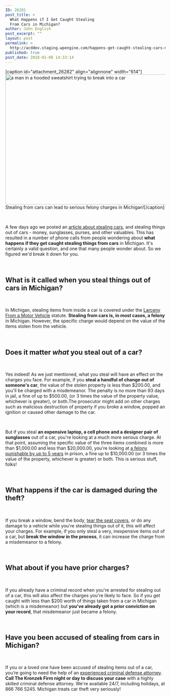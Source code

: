 ```yaml
---
ID: 26281
post_title: >
  What Happens if I Get Caught Stealing
  From Cars in Michigan?
author: John English
post_excerpt: ""
layout: post
permalink: >
  http://acddev.staging.wpengine.com/happens-get-caught-stealing-cars-michigan.html
published: true
post_date: 2018-01-08 14:33:14
---
```

[caption id="attachment_26282" align="alignnone" width="614"]<img class=" wp-image-26282" src="http://acddev.staging.wpengine.com/wp-content/uploads/2018/01/canstockphoto12291153-300x200.jpg" alt="a man in a hooded sweatshirt trying to break into a car" width="614" height="409" /> Stealing from cars can lead to serious felony charges in Michigan![/caption]

&nbsp;

<span style="font-weight: 400;">A few days ago we posted an </span><a href="https://acddev.staging.wpengine.com/new-years-day-one-top-days-car-theft.html"><span style="font-weight: 400;">article about stealing cars</span></a><span style="font-weight: 400;">, and stealing things out of cars - money, sunglasses, purses, and other valuables. This has resulted in a number of phone calls from people wondering about </span><b>what happens if they get caught stealing things from cars</b><span style="font-weight: 400;"> in Michigan. It's certainly a valid question, and one that many people wonder about. So we figured we'd break it down for you.</span>

&nbsp;
<h2><b>What is it called when you steal things out of cars in Michigan?</b></h2>
&nbsp;

<span style="font-weight: 400;">In Michigan, stealing items from inside a car is covered under the </span><a href="https://acddev.staging.wpengine.com/larceny-motor-vehicle-charges-michigan.html"><span style="font-weight: 400;">Larceny From a Motor Vehicle</span></a><span style="font-weight: 400;"> statute. </span><b>Stealing from cars is, in most cases, a felony</b><span style="font-weight: 400;"> in Michigan. However, the specific charge would depend on the value of the items stolen from the vehicle. </span>

&nbsp;
<h2><b>Does it matter </b><b><i>what</i></b><b> you steal out of a car?</b></h2>
&nbsp;

<span style="font-weight: 400;">Yes indeed! As we just mentioned, what you steal will have an effect on the charges you face. For example, if you </span><b>steal a handful of change out of someone's car</b><span style="font-weight: 400;">, the value of the stolen property is less than $200.00, and you'll be charged with a misdemeanor. The penalty is no more than 93 days in jail, a fine of up to $500.00, (or 3 times the value of the property value, whichever is greater), or both.The prosecutor might add on other charges such as malicious destruction of property if you broke a window, popped an ignition or caused other damage to the car. </span>

&nbsp;

<span style="font-weight: 400;">But if you steal </span><b>an expensive laptop, a cell phone and a designer pair of sunglasses</b><span style="font-weight: 400;"> out of a car, you're looking at a much more serious charge. At that point, assuming the specific value of the three items combined is more than $1,000.00 and less than $20,000.00, you're looking at </span><a href="https://acddev.staging.wpengine.com/felony-information.html"><span style="font-weight: 400;">a felony punishable by up to 5 years</span></a><span style="font-weight: 400;"> in prison, a fine up to $10,000.00 (or 3 times the value of the property, whichever is greater) or both. This is serious stuff, folks!</span>

&nbsp;
<h2><b>What happens if the car is damaged during the theft?</b></h2>
&nbsp;

<span style="font-weight: 400;">If you break a window, bend the body, </span><a href="https://acddev.staging.wpengine.com/michigan-malicious-destruction-property-lawyers-malicious-destruction-lawyers.html"><span style="font-weight: 400;">tear the seat covers</span></a><span style="font-weight: 400;">, or do any damage to a vehicle while you're stealing things out of it, this will affect your charges. For example, if you only steal a very, inexpensive items out of a car, but </span><b>break the window in the process</b><span style="font-weight: 400;">, it can increase the charge from a misdemeanor to a felony. </span>

&nbsp;
<h2><b>What about if you have prior charges?</b></h2>
&nbsp;

<span style="font-weight: 400;">If you already have a criminal record when you're arrested for stealing out of a car, this will also affect the charges you're likely to face. So if you get caught with less than $200 worth of things taken from a car in Michigan (which is a misdemeanor) but </span><b>you've already got a prior conviction on your record</b><span style="font-weight: 400;">, that misdemeanor just became a felony.</span>

&nbsp;
<h2><b>Have you been accused of stealing from cars in Michigan? </b></h2>
&nbsp;

<span style="font-weight: 400;">If you or a loved one have been accused of stealing items out of a car, you’re going to need the help of an </span><a href="https://acddev.staging.wpengine.com/trial-attorneys.html"><span style="font-weight: 400;">experienced criminal defense attorney</span></a><span style="font-weight: 400;">. </span><b>Call The Kronzek Firm night or day to discuss your case</b><span style="font-weight: 400;"> with a highly skilled criminal defense attorney. We're available 24/7, including holidays, at 866 766 5245. Michigan treats car theft very seriously! </span>

&nbsp;